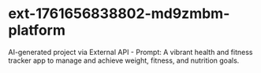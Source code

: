 # ext-1761656838802-md9zmbm-platform
AI-generated project via External API - Prompt: A vibrant health and fitness tracker app to manage and achieve weight, fitness, and nutrition goals.
